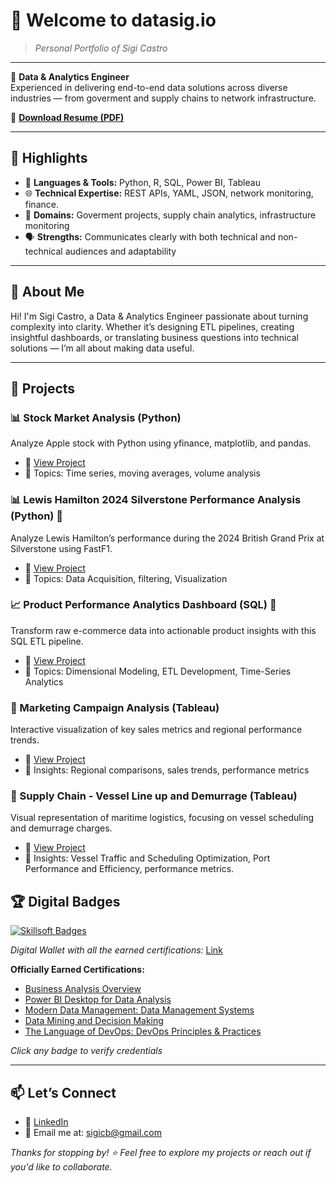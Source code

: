 # 👋 Welcome to **datasig.io**  

> _Personal Portfolio of Sigi Castro_

---

🎯 **Data & Analytics Engineer**  
Experienced in delivering end-to-end data solutions across diverse industries — from goverment and supply chains to network infrastructure.

📄 [**Download Resume (PDF)**](/assets/Sigifredo%20Castro%20-%20CV.pdf)

---

## 🚀 Highlights

- 🐍 **Languages & Tools:** Python, R, SQL, Power BI, Tableau  
- 🌐 **Technical Expertise:** REST APIs, YAML, JSON, network monitoring, finance.  
- 🧠 **Domains:** Goverment projects, supply chain analytics, infrastructure monitoring  
- 🗣️ **Strengths:** Communicates clearly with both technical and non-technical audiences and adaptability

---

## 📌 About Me

Hi! I'm Sigi Castro, a Data & Analytics Engineer passionate about turning complexity into clarity. Whether it’s designing ETL pipelines, creating insightful dashboards, or translating business questions into technical solutions — I’m all about making data useful.

---
## 📂 Projects

### 📊 Stock Market Analysis (Python)
Analyze Apple stock with Python using yfinance, matplotlib, and pandas.
- 🔗 [View Project](Portfolio/stock_viz_python/README.md)
- 📌 Topics: Time series, moving averages, volume analysis

### 📊 Lewis Hamilton 2024 Silverstone Performance Analysis (Python) 🚗
Analyze Lewis Hamilton’s performance during the 2024 British Grand Prix at Silverstone using FastF1.
- 🔗 [View Project](Portfolio/f1/README.md)
- 📌 Topics: Data Acquisition, filtering, Visualization

### 📈 Product Performance Analytics Dashboard (SQL) 🛒
Transform raw e-commerce data into actionable product insights with this SQL ETL pipeline.
- 🔗 [View Project](Portfolio/SQL/README.md)
- 📌 Topics: Dimensional Modeling, ETL Development, Time-Series Analytics

### 🚀 Marketing Campaign Analysis (Tableau)
Interactive visualization of key sales metrics and regional performance trends.
- 🔗 [View Project](https://public.tableau.com/app/profile/sigifredo.castro/viz/Test_17199399519080/Dashboard1)
- 📌 Insights: Regional comparisons, sales trends, performance metrics

### 🚀 Supply Chain - Vessel Line up and Demurrage (Tableau)
Visual representation of maritime logistics, focusing on vessel scheduling and demurrage charges.
- 🔗 [View Project](https://public.tableau.com/app/profile/sigifredo.castro/viz/VesselLine-UpDemurrage/VesselLine-up)
- 📌 Insights: Vessel Traffic and Scheduling Optimization, Port Performance and Efficiency, performance metrics.

## 🏆 Digital Badges
[![Skillsoft Badges](https://img.shields.io/badge/Skillsoft-Certified-gold?logo=knowledgebase)](https://skillsoft.digitalbadges.skillsoft.com/profile/sigifredocastro457802/wallet)

_Digital Wallet with all the earned certifications:_ [Link](https://skillsoft.digitalbadges.skillsoft.com/profile/sigifredocastro457802/wallet)

**Officially Earned Certifications:**
- [Business Analysis Overview](https://skillsoft.digitalbadges.skillsoft.com/9b4a48b9-16ef-42e1-8edc-30d36c07f1e0#acc.xQqbagEA)
- [Power BI Desktop for Data Analysis](https://skillsoft.digitalbadges.skillsoft.com/fac4c8b7-4bac-47f9-8da6-575f04fa15bd#acc.N0Uo1mRi)
- [Modern Data Management: Data Management Systems](https://skillsoft.digitalbadges.skillsoft.com/049ebc73-70d2-4b8b-b4d4-cb547e222ced#acc.JA781YxO)
- [Data Mining and Decision Making](https://skillsoft.digitalbadges.skillsoft.com/7b291a3c-39da-4338-a079-3db6fad047cf#acc.sq2gcUOe)
- [The Language of DevOps: DevOps Principles & Practices](https://skillsoft.digitalbadges.skillsoft.com/3d89e540-c4da-4fa8-9b28-8611959c644c#acc.e9RXFIuK)

*Click any badge to verify credentials*

---

## 📫 Let’s Connect

- 💼 [LinkedIn](https://www.linkedin.com/in/sigifredocastro)
- 📧 Email me at: sigicb@gmail.com

_Thanks for stopping by! ⭐ Feel free to explore my projects or reach out if you'd like to collaborate._



